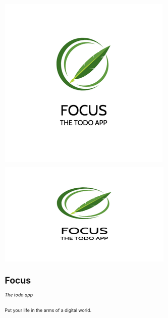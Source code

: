 ![Image of logo](https://github.com/theIshantha/Focus/blob/master/logo.png)
<p align="center">
  <img src="https://github.com/theIshantha/Focus/blob/master/logo.png" width="750px" height="300px"/></p>

# Focus 
###### The todo app 
Put your life in the arms of a digital world. 
